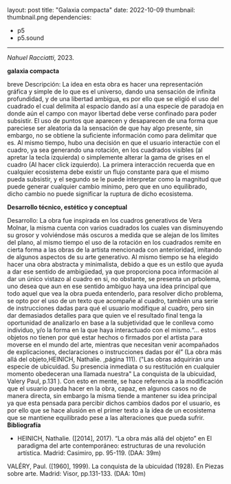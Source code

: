 layout: post
title: "Galaxia compacta"
date: 2022-10-09
thumbnail: thumbnail.png
dependencies:
  - p5
  - p5.sound
---

<div id="div-sketch">
  <script type="text/javascript" src="sketch.js"></script>
</div>

_Nahuel Racciatti_, 2023.

**galaxia compacta**

breve Descripción: La idea en esta obra es hacer una representación gráfica y simple de lo que es el universo, dando una 
sensación de infinita profundidad, y de una libertad ambigua, es por ello que se eligió el uso del cuadrado el cual 
delimita al espacio dando así a una especie de paradoja en donde aún el campo con mayor libertad debe verse confinado para 
poder subsistir. El uso de puntos que aparecen y desaparecen de una forma que pareciese ser aleatoria da la sensación de 
que hay algo presente, sin embargo, no se obtiene la suficiente información como para delimitar que es. Al mismo 
tiempo, hubo una decisión en que el usuario interactúe con el cuadro, ya sea generando una rotación, en los cuadrados 
visibles (al apretar la tecla izquierda) o simplemente alterar la gama de grises en el cuadro (Al hacer click izquierdo). 
La primera interacción recuerda que en cualquier ecosistema debe existir un flujo constante para que el mismo pueda 
subsistir, y el segundo se le puede interpretar como la magnitud que puede generar cualquier cambio mínimo, pero que en uno 
equilibrado, dicho cambio no puede significar la ruptura de dicho ecosistema.

**Desarrollo técnico, estético y conceptual**

Desarrollo:
La obra fue inspirada en los cuadros generativos de Vera Molnar, la misma cuenta con varios cuadrados los cuales van 
disminuyendo su grosor y volviéndose más oscuros a medida que se alejan de los límites del plano, al mismo tiempo el uso 
de la rotación en los cuadrados remite en cierta forma a las obras de la artista mencionada con anterioridad, imitando de 
algunos aspectos de su arte generativo.
  Al mismo tiempo se ha elegido hacer una obra abstracta y minimalista, debido a que es un estilo que ayuda a dar ese 
sentido de ambigüedad, ya que proporciona poca información al dar un único vistazo al cuadro en si, no obstante, se 
presenta un prbolema, uno desea que aun en ese sentido ambiguo haya una idea principal que todo aquel que vea la obra 
pueda entenderlo, para resolver dicho problema, se opto por el uso de un texto que acompañe al cuadro, también una 
serie de instrucciones dadas para qué el usuario modifique al cuadro,  pero sin dar demasiados detalles para que quien ve 
el resultado final tenga la oportunidad de analizarlo en base a la subjetividad que le conlleva como individuo, y/o la 
forma en la que haya interactuado con el mismo.“… estos objetos no tienen por qué estar hechos o firmados por el  artista 
para moverse en el mundo del arte, mientras que necesitan venir acompañados de explicaciones, declaraciones o 
instrucciones dadas por él” (La obra más allá del objeto,HEINICH, Nathalie. ,página 111).
("Las obras adquirirán una especie de ubicuidad. Su presencia inmediata o su restitución en cualquier momento obedeceran 
una llamada nuestra" La conquista de la ubicuidad, Valery Paul, p.131 ). Con esto en mente, se hace referencia a la modificación que el 
usuario pueda hacer en la obra, capaz, en algunos casos no de manera directa, sin embargo la misma tiende a mantener su 
idea principal ya que esta pensada para percibir dichos cambios dados por el usuario, es por ello que se hace alusión en 
el primer texto a la idea de un ecosistema que se mantiene equilibrado pese a las alteraciones que pueda sufrir.
**Bibliografía**

- HEINICH, Nathalie. ([2014], 2017). “La obra más allá del objeto” en El
paradigma del arte contemporáneo: estructuras de una revolución artística.
Madrid: Casimiro, pp. 95-119. (DAA: 39m)

 VALÉRY, Paul. ([1960], 1999). La conquista de la ubicuidad (1928). En Piezas
sobre arte. Madrid: Visor, pp.131-133. (DAA: 10m)
